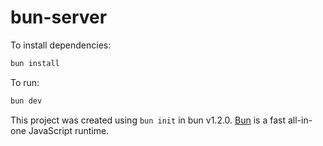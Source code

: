 # bun-server

To install dependencies:

```bash
bun install
```

To run:

```bash
bun dev
```

This project was created using `bun init` in bun v1.2.0. [Bun](https://bun.sh) is a fast all-in-one JavaScript runtime.
